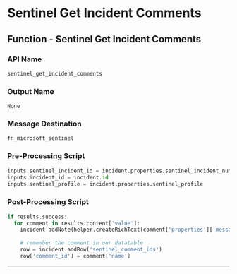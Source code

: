 <!--
    DO NOT MANUALLY EDIT THIS FILE
    THIS FILE IS AUTOMATICALLY GENERATED WITH resilient-circuits codegen
-->

# Sentinel Get Incident Comments

## Function - Sentinel Get Incident Comments

### API Name
`sentinel_get_incident_comments`

### Output Name
`None`

### Message Destination
`fn_microsoft_sentinel`

### Pre-Processing Script
```python
inputs.sentinel_incident_id = incident.properties.sentinel_incident_number
inputs.incident_id = incident.id
inputs.sentinel_profile = incident.properties.sentinel_profile
```

### Post-Processing Script
```python
if results.success:
  for comment in results.content['value']:
    incident.addNote(helper.createRichText(comment['properties']['message']))
      
    # remember the comment in our datatable
    row = incident.addRow('sentinel_comment_ids')
    row['comment_id'] = comment['name']

```

---

